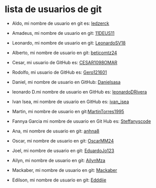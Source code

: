 # lista de usuarios de git

- Aldo, mi nombre de usuario en git es: [ledzerck](https://github.com/ledzerck)
- Amadeus, mi nombre de usuario en git: [11DEUS11](https://github.com/11DEUS11)
- Leonardo, mi nombre de usuario en git: [LeonardoSV18](https://github.com/LeonardoSV18)
- Alberto, mi nombre de usuario en git: [beticomtz24](https://github.com/beticomtz24)
- Cesar, mi usuario de GitHub es: [CESAR1098OMAR](https://github.com/CESAR1098OMAR)
- Rodolfo, mi usuario de GitHub es: [Gero121601](https://github.com/Gero121601)
- Daniel, mi nombre de usuario en GitHub: [Danielsasa](https://github.com/Danielsasa)

- leonardo D.mi nombre de usuario en GitHub es: [leonardoDRivera](https://github.com/leonardoDRivera)
- Ivan Isea, mi nombre de usuario en GitHub es: [ivan_isea](https://github.com/ivanisea1983)

- Martin, mi nombre de usuario en git:[MartinTorres1995](https://github.com/MartinTorres1995)

- Fannya Garcia mi nombre de usuario en Git Hub es: [Steffanyscode](https://github.com/Steffanyscode)

- Ana, mi nombre de usuario en git: [anhna8](https://github.com/anhna8)

- Oscar, mi nombre de usuario en git: [OscarMM24](https://github.com/OscarMM24)
- Joel, mi nombre de usuario en git: [EduardoJo123](https://github.com/EduardoJo123-d)
- Ailyn, mi nombre de usuario en git: [AilynMza](https://github.com/AilynMza)

- Mackaber, mi nombre de usuario en git: [Mackaber](https://github.com/Mackaber)

- Edilson, mi nombre de usuario en git: [Edddiie](https://github.com/Edddiie)